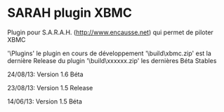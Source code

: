 ﻿SARAH plugin XBMC
=======================

Plugin pour S.A.R.A.H. (http://www.encausse.net) qui permet de piloter XBMC

'\Plugins\' le plugin en cours de développement
'\build\xbmc.zip' est la dernière Release du plugin
'\build\xxxxxx.zip' les dernières Béta Stables


24/08/13: Version 1.6 Béta

23/08/13: Version 1.5 Release 

14/06/13: Version 1.5 Béta
